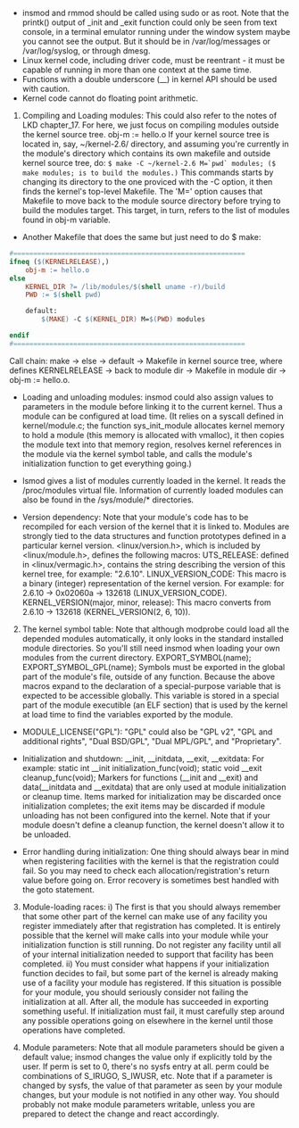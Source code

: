 - insmod and rmmod should be called using sudo or as root. Note that the printk() output of _init and _exit function could only be seen from text console, in a terminal emulator running under the window system maybe you cannot see the output. But it should be in /var/log/messages or /var/log/syslog, or through dmesg.
- Linux kernel code, including driver code, must be reentrant - it must be capable of running in more than one context at the same time.
- Functions with a double underscore (__) in kernel API should be used with caution.
- Kernel code cannot do floating point arithmetic.

1. Compiling and Loading modules:
This could also refer to the notes of LKD chapter_17. For here, we just focus on compiling modules outside the kernel source tree.
obj-m := hello.o
If your kernel source tree is located in, say, ~/kernel-2.6/ directory, and assuming you're currently in the module's directory which contains its own makefile and outside kernel source tree, do:
	```$ make -C ~/kernel-2.6 M=`pwd` modules; ($ make modules; is to build the modules.)```
This commands starts by changing its directory to the one proviced with the -C option, it then finds the kernel's top-level Makefile. The 'M=' option causes that Makefile to move back to the module source directory before trying to build the modules target. This target, in turn, refers to the list of modules found in obj-m variable.
* Another Makefile that does the same but just need to do $ make:

```Makefile
#==========================================================
ifneq ($(KERNELRELEASE),)
	obj-m := hello.o
else
	KERNEL_DIR ?= /lib/modules/$(shell uname -r)/build
	PWD := $(shell pwd)

	default:
		$(MAKE) -C $(KERNEL_DIR) M=$(PWD) modules

endif
#==========================================================
```
Call chain: make -> else -> default -> Makefile in kernel source tree, where defines KERNELRELEASE -> back to module dir -> Makefile in module dir -> obj-m := hello.o.

- Loading and unloading modules:
insmod could also assign values to parameters in the module before linking it to the current kernel. Thus a module can be configured at load time. (It relies on a syscall defined in kernel/module.c; the function sys_init_module allocates kernel memory to hold a module (this memory is allocated with vmalloc), it then copies the module text into that memory region, resolves kernel references in the module via the kernel symbol table, and calls the module's initialization function to get everything going.)
* lsmod gives a list of modules currently loaded in the kernel. It reads the /proc/modules virtual file. Information of currently loaded modules can also be found in the /sys/module/* directories.

- Version dependency:
Note that your module's code has to be recompiled for each version of the kernel that it is linked to. Modules are strongly tied to the data structures and function prototypes defined in a particular kernel version. <linux/version.h>, which is included by <linux/module.h>, defines the following macros:
UTS_RELEASE: defined in <linux/vermagic.h>, contains the string describing the version of this kernel tree, for example: "2.6.10".
LINUX_VERSION_CODE: This macro is a binary (integer) representation of the kernel version. For example: for 2.6.10 -> 0x02060a -> 132618 (LINUX_VERSION_CODE).
KERNEL_VERSION(major, minor, release): This macro converts from 2.6.10 -> 132618 (KERNEL_VERSION(2, 6, 10)).

2. The kernel symbol table:
Note that although modprobe could load all the depended modules automatically, it only looks in the standard installed module directories. So you'll still need insmod when loading your own modules from the current directory.
EXPORT_SYMBOL(name);
EXPORT_SYMBOL_GPL(name);
Symbols must be exported in the global part of the module's file, outside of any function. Because the above macros expand to the declaration of a special-purpose variable that is expected to be accessible globally. This variable is stored in a special part of the module executible (an ELF section) that is used by the kernel at load time to find the variables exported by the module.

- MODULE_LICENSE("GPL"): "GPL" could also be "GPL v2", "GPL and additional rights", "Dual BSD/GPL", "Dual MPL/GPL", and "Proprietary".

- Initialization and shutdown:
__init, __initdata, __exit, __exitdata:
For example: static int __init initialization_func(void); static void __exit cleanup_func(void);
Markers for functions (__init and __exit) and data(__initdata and __exitdata) that are only used at module initialization or cleanup time. Items marked for initialization may be discarded once initialization completes; the exit items may be discarded if module unloading has not been configured into the kernel.
Note that if your module doesn't define a cleanup function, the kernel doesn't allow it to be unloaded.

- Error handling during initialization:
One thing should always bear in mind when registering facilities with the kernel is that the registration could fail. So you may need to check each allocation/registration's return value before going on. 
Error recovery is sometimes best handled with the goto statement.

3. Module-loading races:
i)  The first is that you should always remember that some other part of the kernel can make use of any facility you register immediately after that registration has completed. It is entirely possible that the kernel will make calls into your module while your initialization function is still running. Do not register any facility until all of your internal initialization needed to support that facility has been completed.
ii) You must consider what happens if your initialization function decides to fail, but some part of the kernel is already making use of a facility your module has registered. If this situation is possible for your module, you should seriously consider not failing the initialization at all. After all, the module has succeeded in exporting something useful. If initialization must fail, it must carefully step around any possible operations going on elsewhere in the kernel until those operations have completed.

4. Module parameters:
Note that all module parameters should be given a default value; insmod changes the value only if explicitly told by the user.
If perm is set to 0, there's no sysfs entry at all. perm could be combinations of S_IRUGO, S_IWUSR, etc. Note that if a parameter is changed by sysfs, the value of that parameter as seen by your module changes, but your module is not notified in any other way. You should probably not make module parameters writable, unless you are prepared to detect the change and react accordingly.
